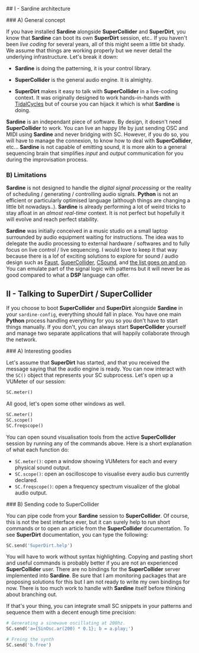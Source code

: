 ## I - Sardine architecture

### A) General concept

If you have installed **Sardine** alongside **SuperCollider** and **SuperDirt**, you know that **Sardine** can boot its own **SuperDirt** session, etc.. If you haven't been *live coding* for several years, all of this might seem a little bit shady. We assume that things are working properly but we never detail the underlying infrastructure. Let's break it down:

- **Sardine** is doing the patterning, it is your control library.

- **SuperCollider** is the general audio engine. It is almighty.

- **SuperDirt** makes it easy to talk with **SuperCollider** in a live-coding context. It was originally designed to work hands-in-hands with [TidalCycles](https://tidalcycles.org) but of course you can hijack it which is what **Sardine** is doing.

**Sardine** is an independant piece of software. By design, it doesn't need **SuperCollider** to work. You can live an happy life by just sending OSC and MIDI using **Sardine** and never bridging with SC. However, if you do so, you will have to manage the connexion, to know how to deal with **SuperCollider**, etc... **Sardine** is not capable of emitting sound, it is more akin to a general sequencing brain that simplifies *input* and *output* communication for you during the improvisation process.

### B) Limitations

**Sardine** is not designed to handle the *digital signal processing* or the reality of scheduling / generating / controlling audio signals. **Python** is not an efficient or particularly optimised language (although things are changing a little bit nowadays..). **Sardine** is already performing a lot of weird tricks to stay afloat in an *almost real-time* context. It is not perfect but hopefully it will evolve and reach perfect stability.

**Sardine** was initially conceived in a music studio on a small laptop surrounded by audio equipment waiting for instructions. The idea was to delegate the audio processing to external hardware / softwares and to fully focus on live control / live sequencing. I would love to keep it that way because  there is a lof of exciting solutions to explore for sound / audio design such as [Faust](https://faust.grame.fr/), [SuperCollider](https://supercollider.github.io/), [CSound](https://csound.com/), and [the list goes on and on](https://github.com/ciconia/awesome-music). You can emulate part of the signal logic with patterns but it will never be as good compared to what a **DSP** language can offer.

## II - Talking to SuperDirt / SuperCollider

If you choose to boot **SuperCollider** and **SuperDirt** alongside **Sardine** in your `sardine-config`, everything should fall in place. You have one main **Python** process handling everything for you so you don't have to start things manually. If you don't, you can always start **SuperCollider** yourself and manage two separate applications that will happily collaborate through the network.

### A) Interesting goodies

Let's assume that **SuperDirt** has started, and that you received the message saying that the audio engine is ready. You can now interact with the `SC()` object that represents your SC subprocess. Let's open up a VUMeter of our session:


```python
SC.meter()
```

All good, let's open some other windows as well.

```python
SC.meter()
SC.scope()
SC.freqscope()
```
You can open sound visualisation tools from the active **SuperCollider** session by running any of the commands above. Here is a short explanation of what each function do:

- `SC.meter()`: open a window showing VUMeters for each and every physical sound output.
- `SC.scope()`: open an oscilloscope to visualise every audio bus currently declared.
- `SC.freqscope()`: open a frequency spectrum visualizer of the global audio output.


### B) Sending code to SuperCollider

You can pipe code from your **Sardine** session to **SuperCollider**. Of course, this is not the best interface ever, but it can surely help to run short commands or to open an article from the **SuperCollider** documentation. To see **SuperDirt** documentation, you can type the following:

```python
SC.send('SuperDirt.help')
```

You will have to work without syntax highlighting. Copying and pasting short and useful commands is probably better if you are not an experienced **SuperCollider** user. There are no bindings for the **SuperCollider** server implemented into **Sardine**. Be sure that I am monitoring packages that are proposing solutions for this but I am not ready to write my own bindings for now. There is too much work to handle with **Sardine** itself before thinking about branching out.

If that's your thing, you can integrate small SC snippets in your patterns and sequence them with a decent enough time precision:

```python
# Generating a sinewave oscillating at 200hz.
SC.send('a={SinOsc.ar(200) * 0.1}; b = a.play;')

# Freing the synth
SC.send('b.free')
```


